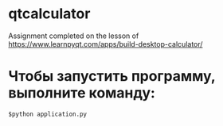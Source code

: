 # qtcalculator
Assignment completed on the lesson of  https://www.learnpyqt.com/apps/build-desktop-calculator/ 

# Чтобы запустить программу, выполните команду:
    $python application.py
